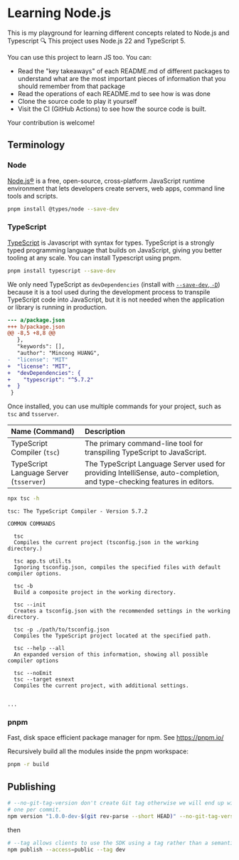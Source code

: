 # Learning Node.js

This is my playground for learning different concepts related to Node.js and Typescript 🔍 This project uses Node.js 22 and TypeScript 5.

You can use this project to learn JS too. You can:

* Read the "key takeaways" of each README.md of different packages to understand what are the most important pieces of information that you should remember from that package
* Read the operations of each README.md to see how is was done
* Clone the source code to play it yourself
* Visit the CI (GitHub Actions) to see how the source code is built.

Your contribution is welcome!

## Terminology

### Node

[Node.js®](https://nodejs.org/en) is a free, open-source, cross-platform JavaScript runtime environment that lets developers create servers, web apps, command line tools and scripts.

```sh
pnpm install @types/node --save-dev
```

### TypeScript

[TypeScript](https://www.typescriptlang.org/) is Javascript with syntax for types. TypeScript is a strongly typed programming language that builds on JavaScript, giving you better tooling at any scale. You can install Typescript using pnpm.

```sh
pnpm install typescript --save-dev
```

We only need TypeScript as `devDependencies` (install with [`--save-dev`, `-D`](https://pnpm.io/cli/add#--save-dev--d)) because it is a tool used during the development process to transpile TypeScript code into JavaScript, but it is not needed when the application or library is running in production.

```diff
--- a/package.json
+++ b/package.json
@@ -8,5 +8,8 @@
   },
   "keywords": [],
   "author": "Mincong HUANG",
-  "license": "MIT"
+  "license": "MIT",
+  "devDependencies": {
+    "typescript": "^5.7.2"
+  }
 }
```

Once installed, you can use multiple commands for your project, such as `tsc` and `tsserver`.

Name (Command) | Description
:--- | :---
TypeScript Compiler (`tsc`) | The primary command-line tool for transpiling TypeScript to JavaScript.
TypeScript Language Server (`tsserver`) | The TypeScript Language Server used for providing IntelliSense, auto-completion, and type-checking features in editors.

```sh
npx tsc -h
```

```
tsc: The TypeScript Compiler - Version 5.7.2

COMMON COMMANDS

  tsc
  Compiles the current project (tsconfig.json in the working directory.)

  tsc app.ts util.ts
  Ignoring tsconfig.json, compiles the specified files with default compiler options.

  tsc -b
  Build a composite project in the working directory.

  tsc --init
  Creates a tsconfig.json with the recommended settings in the working directory.

  tsc -p ./path/to/tsconfig.json
  Compiles the TypeScript project located at the specified path.

  tsc --help --all
  An expanded version of this information, showing all possible compiler options

  tsc --noEmit
  tsc --target esnext
  Compiles the current project, with additional settings.


...
```

### pnpm

Fast, disk space efficient package manager for npm. See <https://pnpm.io/>


Recursively build all the modules inside the pnpm workspace:

```sh
pnpm -r build
```

## Publishing

```sh
# --no-git-tag-version don't create Git tag otherwise we will end up with a lot of tags,
# one per commit.
npm version "1.0.0-dev-$(git rev-parse --short HEAD)" --no-git-tag-version
```

then

```sh
# --tag allows clients to use the SDK using a tag rather than a semantic version.
npm publish --access=public --tag dev
```
